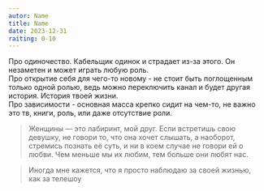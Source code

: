 ```yaml
---
autor: Name
title: Name
date: 2023-12-31
raiting: 0-10
---
```

Про одиночество. Кабельщик одинок и страдает из-за этого. Он незаметен и может играть любую роль.  
Про открытие себя для чего-то новому - не стоит быть поглощенным только одной ролью, ведь можно переключить канал и будет другая история. История твоей жизни.  
Про зависимости - основная масса крепко сидит на чем-то, не важно это тв, книги, роль, или даже отсутствие роли.

> Женщины — это лабиринт, мой друг.
> Если встретишь свою девушку, не говори то, что она хочет слышать, а наоборот, стремись познать её суть, и ни в коем случае не говори ей о любви. Чем меньше мы их любим, тем больше они любят нас.

> Иногда мне кажется, что я просто наблюдаю за своей жизнью, как за телешоу